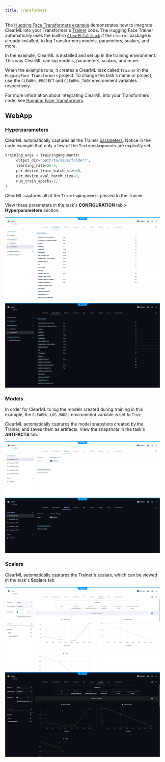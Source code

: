 ```yaml
---
title: Transformers
---
```


The [Hugging Face Transformers example](https://github.com/clearml/clearml/blob/master/examples/frameworks/huggingface/transformers.ipynb)
demonstrates how to integrate ClearML into your Transformer's [Trainer](https://huggingface.co/docs/transformers/v4.34.1/en/main_classes/trainer) 
code. The Hugging Face Trainer automatically uses the built-in [`ClearMLCallback`](https://huggingface.co/docs/transformers/v4.34.1/en/main_classes/callback#transformers.integrations.ClearMLCallback)
if the `clearml` package is already installed, to log Transformers models, parameters, scalars, and more. 

In the example, ClearML is installed and set up in the training environment. This way ClearML can log models, parameters, 
scalars, and more.

When the example runs, it creates a ClearML task called `Trainer` in the `HuggingFace Transformers` project. To change 
the task's name or project, use the `CLEARML_PROJECT` and `CLEARML_TASK` environment variables respectively.

For more information about integrating ClearML into your Transformers code, see [Hugging Face Transformers](../../../integrations/transformers.md).

## WebApp

### Hyperparameters

ClearML automatically captures all the Trainer [parameters](https://huggingface.co/docs/transformers/v4.34.1/en/main_classes/trainer#transformers.TrainingArguments). 
Notice in the code example that only a few of the `TrainingArguments` are explicitly set:

```python
training_args = TrainingArguments(
     output_dir="path/to/save/folder/",
     learning_rate=2e-5,
     per_device_train_batch_size=8,
     per_device_eval_batch_size=8,
     num_train_epochs=2,
)
```

ClearML captures all of the `TrainingArguments` passed to the Trainer. 

View these parameters in the task's **CONFIGURATION** tab **> Hyperparameters** section.

![Transformers params](../../../img/examples_transformers_params.png#light-mode-only)
![Transformers params](../../../img/examples_transformers_params_dark.png#dark-mode-only)


### Models 

In order for ClearML to log the models created during training in this example, the `CLEARML_LOG_MODEL` environment 
variable is set to `True`. 

ClearML automatically captures the model snapshots created by the Trainer, and saves them as artifacts. View the snapshots in the 
task's **ARTIFACTS** tab.

![Transformers models](../../../img/examples_transformers_artifacts.png#light-mode-only)
![Transformers models](../../../img/examples_transformers_artifacts_dark.png#dark-mode-only)

### Scalars

ClearML automatically captures the Trainer's scalars, which can be viewed in the task's **Scalars** tab.

![Transformers scalars](../../../img/integrations_transformers_scalars.png#light-mode-only)
![Transformers scalars](../../../img/integrations_transformers_scalars_dark.png#dark-mode-only)
